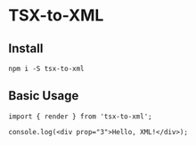 # TSX-to-XML

## Install

```
npm i -S tsx-to-xml
```

## Basic Usage

```tsx
import { render } from 'tsx-to-xml';

console.log(<div prop="3">Hello, XML!</div>);
```
